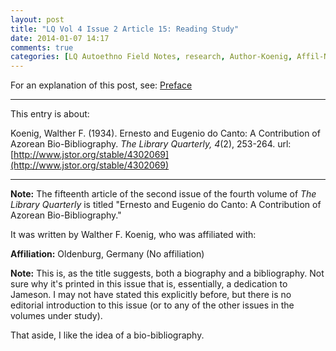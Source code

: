 ```yaml
---
layout: post
title: "LQ Vol 4 Issue 2 Article 15: Reading Study"
date: 2014-01-07 14:17
comments: true
categories: [LQ Autoethno Field Notes, research, Author-Koenig, Affil-No Affil]
---
```


For an explanation of this post, see:
[Preface](/blog/2013/08/14/lq-autoethnography-research-journal-preface/)

---

This entry is about:

Koenig, Walther F. (1934). Ernesto and Eugenio do Canto: A
Contribution of Azorean Bio-Bibliography. *The Library Quarterly,
4*(2), 253-264.
url:[http://www.jstor.org/stable/4302069](http://www.jstor.org/stable/4302069)

---

**Note:** The fifteenth article of the second issue of the fourth
volume of *The Library Quarterly* is titled "Ernesto and Eugenio
do Canto: A Contribution of Azorean Bio-Bibliography."

It was written by Walther F. Koenig, who was affiliated
with:

**Affiliation:** Oldenburg, Germany (No affiliation)

**Note:** This is, as the title suggests, both a biography and a
bibliography. Not sure why it's printed in this issue that is,
essentially, a dedication to Jameson. I may not have stated this
explicitly before, but there is no editorial introduction to this
issue (or to any of the other issues in the volumes under study).

That aside, I like the idea of a bio-bibliography.

